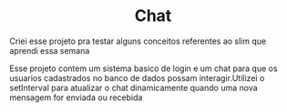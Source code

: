 <h1 style="text-align:center;">Chat</h1>

<p>Criei esse projeto pra testar alguns conceitos referentes ao slim que aprendi essa semana</p>
<p>Esse projeto contem um sistema basico de login e um chat para que os usuarios cadastrados no banco de dados possam interagir.Utilizei o setInterval para atualizar o chat dinamicamente quando uma nova mensagem for enviada ou recebida </p>
